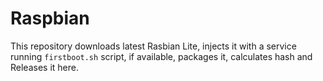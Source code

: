 Raspbian
=========

This repository downloads latest Rasbian Lite, injects it with a service running `firstboot.sh` script, if available, packages it, calculates hash and Releases it here.  
